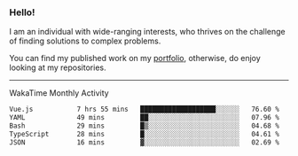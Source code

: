 ### Hello!

I am an individual with wide-ranging interests, who thrives on the challenge of finding solutions to complex problems.

You can find my published work on my [portfolio](https://bumbleboss.xyz/work), otherwise, do enjoy looking at my repositories.

---

WakaTime Monthly Activity

<!--START_SECTION:waka-->

```txt
Vue.js           7 hrs 55 mins   ███████████████████░░░░░░   76.60 %
YAML             49 mins         ██░░░░░░░░░░░░░░░░░░░░░░░   07.96 %
Bash             29 mins         █▒░░░░░░░░░░░░░░░░░░░░░░░   04.68 %
TypeScript       28 mins         █░░░░░░░░░░░░░░░░░░░░░░░░   04.61 %
JSON             16 mins         ▓░░░░░░░░░░░░░░░░░░░░░░░░   02.69 %
```

<!--END_SECTION:waka-->
